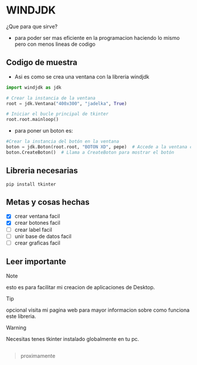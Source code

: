 # WINDJDK
¿Que para que sirve?
+ para poder ser mas eficiente en la programacion haciendo lo mismo pero con menos lineas de codigo



## Codigo de muestra
+ Asi es como se crea una ventana con la libreria windjdk

```python
import windjdk as jdk

# Crear la instancia de la ventana
root = jdk.Ventana("400x300", "jadelka", True)

# Iniciar el bucle principal de tkinter
root.root.mainloop()
```

+ para poner un boton es:
  
```python
#Crear la instancia del botón en la ventana
boton = jdk.Boton(root.root, "BOTON XD", pepe)  # Accede a la ventana con root.root
boton.CreateBoton()  # Llama a CreateBoton para mostrar el botón
```

## Libreria necesarias

```
pip install tkinter
```
## Metas y cosas hechas

- [X] crear ventana facil
- [X] crear botones facil
- [ ] crear label facil
- [ ] unir base de datos facil
- [ ] crear graficas facil

## Leer importante

> [!NOTE]
> esto es para facilitar mi creacion de aplicaciones de Desktop.

> [!TIP]
> opcional visita mi pagina web para mayor informacion sobre como funciona este libreria.

> [!WARNING]
> Necesitas tenes tkinter instalado globalmente en tu pc.

##

> proximamente

